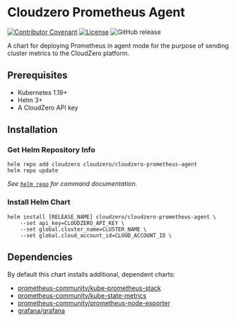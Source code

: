 # Cloudzero Prometheus Agent

[![Contributor Covenant](https://img.shields.io/badge/Contributor%20Covenant-2.1-4baaaa.svg)](CODE-OF-CONDUCT.md)
[![License](https://img.shields.io/badge/License-Apache%202.0-blue.svg)](LICENSE)
![GitHub release](https://img.shields.io/github/release/cloudzero/template-cloudzero-open-source.svg)

A chart for deploying Prometheus in agent mode for the purpose of sending cluster metrics to the CloudZero platform.

## Prerequisites

- Kubernetes 1.19+
- Helm 3+
- A CloudZero API key

## Installation

### Get Helm Repository Info

```console
helm repo add cloudzero cloudzero/cloudzero-prometheus-agent
helm repo update
```

_See [`helm repo`](https://helm.sh/docs/helm/helm_repo/) for command documentation._

### Install Helm Chart

```console
helm install [RELEASE_NAME] cloudzero/cloudzero-prometheus-agent \
    --set api_key=CLOUDZERO_API_KEY \
    --set global.cluster_name=CLUSTER_NAME \
    --set global.cloud_account_id=CLOUD_ACCOUNT_ID \
```

## Dependencies

By default this chart installs additional, dependent charts:

- [prometheus-community/kube-prometheus-stack](https://github.com/prometheus-community/helm-charts/tree/main/charts/kube-prometheus-stack)
- [prometheus-community/kube-state-metrics](https://github.com/prometheus-community/helm-charts/tree/main/charts/kube-state-metrics)
- [prometheus-community/prometheus-node-exporter](https://github.com/prometheus-community/helm-charts/tree/main/charts/prometheus-node-exporter)
- [grafana/grafana](https://github.com/grafana/helm-charts/tree/main/charts/grafana)
